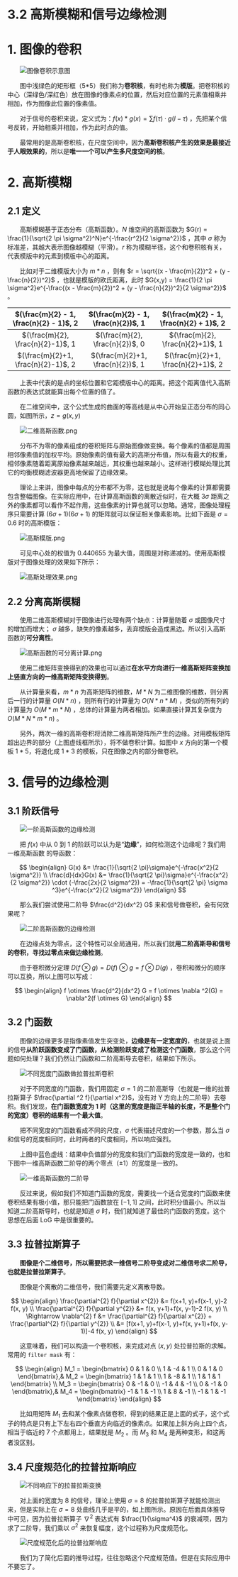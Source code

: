 # 3.2 高斯模糊和信号边缘检测

# 1. 图像的卷积

　　![图像卷积示意图](assets/图像卷积示意图-20211021135955-8366dlz.png "图像卷积示意图")

　　图中浅绿色的矩形框（5*5）我们称为**卷积核**，有时也称为**模版**。把卷积核的中心（深绿色/深红色）放在图像的像素点的位置，然后对应位置的元素值相乘并相加，作为图像此位置的像素值。

　　对于信号的卷积来说，定义式为：$f(x) * g(x) = \sum f(\tau) \cdot g(l - \tau)$ ，先把某个信号反转，开始相乘并相加，作为此时点的值。

　　最常用的是高斯卷积核，在尺度空间中，因为**高斯卷积核产生的效果是最接近于人眼效果的**，所以是**唯一一个可以产生多尺度空间的核**。

# 2. 高斯模糊

## 2.1 定义

　　高斯模糊基于正态分布（高斯函数）。$N$ 维空间的高斯函数为 $G(r) = \frac{1}{\sqrt{2 \pi \sigma^2}^N}e^{-\frac{r^2}{2 \sigma^2}}$ ，其中 $\sigma$ 称为标准差，其越大表示图像越模糊（平滑）。$r$ 称为模糊半径，这个和卷积核有关，代表模版中的元素到模版中心的距离。

　　比如对于二维模版大小为 $m*n$ ，则有 $r = \sqrt{(x - \frac{m}{2})^2 + (y - \frac{n}{2})^2}$ ，也就是模版的欧氏距离，此时 $G(x,y) = \frac{1}{2 \pi \sigma^2}e^{-\frac{(x - \frac{m}{2})^2 + (y - \frac{n}{2})^2}{2 \sigma^2}}$ 。

| $(\frac{m}{2} - 1, \frac{n}{2} - 1)$, 2 | $(\frac{m}{2} - 1, \frac{n}{2})$, 1 | $(\frac{m}{2} - 1, \frac{n}{2} + 1)$, 2 |
| :-----------------------------------------: | :-------------------------------------: | :-----------------------------------------: |
|    $(\frac{m}{2}, \frac{n}{2}-1)$, 1    |   $(\frac{m}{2}, \frac{n}{2})$, 0   |    $(\frac{m}{2}, \frac{n}{2}+1)$, 1    |
|   $(\frac{m}{2}+1, \frac{n}{2}-1)$, 2   |  $(\frac{m}{2}+1, \frac{n}{2})$, 1  |   $(\frac{m}{2}+1, \frac{n}{2}+1)$, 2   |

　　上表中代表的是点的坐标位置和它距模版中心的距离。把这个距离值代入高斯函数的表达式就能算出每个位置的值了。

　　在二维空间中，这个公式生成的曲面的等高线是从中心开始呈正态分布的同心圆，如图所示，$z = g(x,y)$ 

　　![二维高斯函数.png](assets/二维高斯函数-20211021140639-r8k5ypa.png "二维高斯函数")

　　分布不为零的像素组成的卷积矩阵与原始图像做变换。每个像素的值都是周围相邻像素值的加权平均。原始像素的值有最大的高斯分布值，所以有最大的权重，相邻像素随着距离原始像素越来越远，其权重也越来越小。这样进行模糊处理比其它的均衡模糊滤波器更高地保留了边缘效果。

　　理论上来讲，图像中每点的分布都不为零，这也就是说每个像素的计算都需要包含整幅图像。在实际应用中，在计算高斯函数的离散近似时，在大概 $3\sigma$ 距离之外的像素都可以看作不起作用，这些像素的计算也就可以忽略。通常，图像处理程序只需要计算 $(6 \sigma + 1)(6 \sigma + 1)$ 的矩阵就可以保证相关像素影响。比如下面是 $\sigma = 0.6$ 时的高斯模版：

　　![高斯模版.png](assets/高斯模版-20211021140715-yvkv0eq.png "高斯模版")

　　可见中心处的权值为 0.440655 为最大值，周围是对称递减的。使用高斯模版对于图像处理的效果如下所示：

　　![高斯处理效果.png](assets/高斯处理效果-20211021140754-mpujf6d.png "高斯处理效果")

## 2.2 分离高斯模糊

　　使用二维高斯模糊对于图像进行处理有两个缺点：计算量随着 $\sigma$ 或图像尺寸的增加而增大； $\sigma$ 越多，缺失的像素越多，丢弃模版会造成黑边。所以引入高斯函数的**可分离性**。

　　![高斯函数的可分离计算.png](assets/高斯函数的可分离计算-20211021140841-1yh7w1w.png "高斯函数的可分离计算")

　　使用二维矩阵变换得到的效果也可以通过**在水平方向进行一维高斯矩阵变换加上竖直方向的一维高斯矩阵变换得到**。

　　从计算量来看，$m*n$ 为高斯矩阵的维数，$M*N$ 为二维图像的维数，则分离后一行的计算量 $O(N*n)$ ，则所有行的计算量为 $O(N*n*M)$ ，类似的所有列的计算量为 $O(M*m*N)$ ，总体的计算量为两者相加。如果直接计算其复杂度为 $O(M*N*m*n)$ 。

　　另外，两次一维的高斯卷积将消除二维高斯矩阵所产生的边缘。对用模板矩阵超出边界的部分（上图虚线框所示），将不做卷积计算。如图中 $x$ 方向的第一个模板 $1*5$，将退化成 $1*3$ 的模板，只在图像之内的部分做卷积。

# 3. 信号的边缘检测

## 3.1 阶跃信号

　　![一阶高斯函数的边缘检测](assets/image-20211209161842-s10l6r4.png "一阶高斯函数的边缘检测")

　　把 $f(x)$ 中从 0 到 1 的阶跃可以认为是“**边缘**”，如何检测这个边缘呢？我们用一维高斯函数  的导函数：

$$
\begin{align}
G(x) &= \frac{1}{\sqrt{2 \pi}\sigma}e^{-\frac{x^2}{2 \sigma^2}} \\
\frac{d}{dx}G(x) &= \frac{1}{\sqrt{2 \pi}\sigma}e^{-\frac{x^2}{2 \sigma^2}} \cdot (-\frac{2x}{2 \sigma^2}) = -\frac{1}{\sqrt{2 \pi} \sigma ^3}e^{-\frac{x^2}{2 \sigma^2}}
\end{align}
$$

　　那么我们尝试使用二阶导 $\frac{d^2}{dx^2} G$ 来和信号做卷积，会有何效果呢？

　　![二阶高斯函数的边缘检测](assets/image-20211209162541-rfp9d9n.png "二阶高斯函数的边缘检测")

　　在边缘点处为零点，这个特性可以全局通用，所以我们就**用二阶高斯导和信号的卷积，寻找过零点来做边缘检测**。

　　由于卷积微分定理 $D(f \otimes g) = D(f) \otimes g = f \otimes D(g)$ ，卷积和微分的顺序可以互换，所以上图可以写成：

$$
\begin{align}
f \otimes \frac{d^2}{dx^2} G = f \otimes \nabla ^2(G) = \nabla^2(f \otimes G)
\end{align}
$$

## 3.2 门函数

　　图像的边缘更多是指像素值发生突变处，**边缘是有一定宽度的**，也就是说上面的信号**从阶跃函数变成了门函数，从检测阶跃变成了检测这个门函数**，那么这个问题如何处理？我们仍然让门函数和二阶高斯导去卷积，结果如下所示。

　　![不同宽度门函数做拉普拉斯卷积](assets/image-20211209163733-7dok6lt.png "不同宽度门函数做拉普拉斯卷积")

　　对于不同宽度的门函数，我们用固定 $\sigma = 1$ 的二阶高斯导（也就是一维的拉普拉斯算子 $\frac{\partial ^2 f}{\partial x^2}$，没有对 Y 方向上的二阶导）去卷积。我们发现，**在门函数宽度为 1 时（这里的宽度是指正半轴的长度，不是整个门的宽度）卷积的结果有一个最大值**。

　　把不同宽度的门函数看成不同的尺度，$\sigma$ 代表描述尺度的一个参数，那么当 $\sigma$ 和信号的宽度相同时，此时两者的尺度相同，所以响应强烈。

　　上图中蓝色虚线：结果中负值部分的宽度和我们门函数的宽度是一致的，也和下图中一维高斯函数二阶导的两个零点（$\pm 1$）的宽度是一致的。

　　![一维高斯函数的二阶导](assets/image-20211210092328-ge7khz8.png "一维高斯函数的二阶导")

　　反过来说，假如我们不知道门函数的宽度，需要找一个适合宽度的门函数来使卷积结果有极小值，那只能把门函数放在 $[-1, 1]$ 之间，此时积分值最小。所以当知道二阶高斯导时，也就是知道 $\sigma$ 时，我们就知道了最佳的门函数的宽度。这个思想在后面 LoG 中是很重要的。

## 3.3 拉普拉斯算子

　　**图像是个二维信号，所以需要把求一维信号二阶导变成对二维信号求二阶导，也就是拉普拉斯算子**。

　　图像是个离散的二维信号，我们需要先定义离散导数。

$$
\begin{align}
\frac{\partial^{2} f}{\partial x^{2}} &= f(x+1, y)+f(x-1, y)-2 f(x, y) \\
\frac{\partial^{2} f}{\partial y^{2}} &= f(x, y+1)+f(x, y-1)-2 f(x, y) \\
\Rightarrow \nabla^{2} f &= \frac{\partial^{2} f}{\partial x^{2}} + \frac{\partial^{2} f}{\partial y^{2}} \\
&= [f(x+1, y)+f(x-1, y)+f(x, y+1)+f(x, y-1)]-4 f(x, y)
\end{align}
$$

　　这意味着，我们可以构造一个卷积核，来完成对点 $(x,y)$ 处拉普拉斯的求解。常用的 `filter mask` 有：

$$
\begin{align}
M_1 = \begin{bmatrix}
0 & 1 & 0 \\
1 & -4 & 1 \\
0 & 1 & 0
\end{bmatrix},& M_2 = \begin{bmatrix}
1 & 1 & 1 \\
1 & -8 & 1 \\
1 & 1 & 1
\end{bmatrix}
\\
M_3 = \begin{bmatrix}
0 & -1 & 0 \\
-1 & 4 & -1 \\
0 & -1 & 0
\end{bmatrix},& M_4 = \begin{bmatrix}
-1 & 1 & -1 \\
1 & 8 & -1 \\
-1 & 1 & -1
\end{bmatrix}
\end{align}
$$

　　比如用矩阵 $M_1$ 去和某个像素点做卷积，得到的结果正是上面的式子，这个式子的特点是只有上下左右四个垂直方向临近的像素点。如果加上斜方向上四个点，相当于临近的 7 个点都用上，结果就是 $M_2$ 。而 $M_3$ 和 $M_4$ 是两种变形，和这两者没区别。

## 3.4 尺度规范化的拉普拉斯响应

　　![不同响应下的拉普拉斯变换](assets/image-20211209214910-yknct6g.png "不同响应下的拉普拉斯变换")

　　对上面的宽度为 8 的信号，理论上使用 $\sigma = 8$ 的拉普拉斯算子就能检测出来，但是实际上在 $\sigma = 8$ 处曲线几乎是平的，如上图所示。原因在后面具体推导中可见，因为拉普拉斯算子 $\nabla ^ 2$ 表达式有 $\frac{1}{\sigma^4}$ 的衰减项，因为求了二阶导，我们乘以 $\sigma^2$ 来恢复幅度，这个过程称为尺度规范化。

　　![尺度规范化后的拉普拉斯响应](assets/image-20211209220449-jn7wj1a.png "尺度规范化后的拉普拉斯响应")

　　我们为了简化后面的推导过程，往往忽略这个尺度规范值。但是在实际应用中不要忘了。
